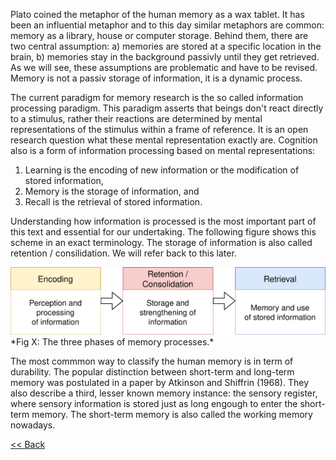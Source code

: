 Plato coined the metaphor of the human memory as a wax tablet. It has been an influential metaphor and to this day similar metaphors are common: memory as a library, house or computer storage. Behind them, there are two central assumption: a) memories are stored at a specific location in the brain, b) memories stay in the background passivly until they get retrieved. As we will see, these assumptions are problematic and have to be revised. Memory is not a passiv storage of information, it is a dynamic process.

The current paradigm for memory research is the so called information processing paradigm. This paradigm asserts that beings don't react directly to a stimulus, rather their reactions are determined by mental representations of the stimulus within a frame of reference. It is an open research question what these mental representation exactly are. Cognition also is a form of information processing based on mental representations: 
1. Learning is the encoding of new information or the modification of stored information,
2. Memory is the storage of information, and
3. Recall is the retrieval of stored information.

Understanding how information is processed is the most important part of this text and essential for our undertaking. The following figure shows this scheme in an exact terminology. The storage of information is also called retention / consilidation. We will refer back to this later. 

<img src="memory.svg" width="650">
*Fig X: The three phases of memory processes.*

The most commmon way to classify the human memory is in term of durability. The popular distinction between short-term and long-term memory was postulated in a paper by Atkinson and Shiffrin (1968). They also describe a third, lesser known memory instance: the sensory register, where sensory information is stored just as long engough to enter the short-term memory. The short-term memory is also called the working memory nowadays. 



[<< Back](../index.md)
